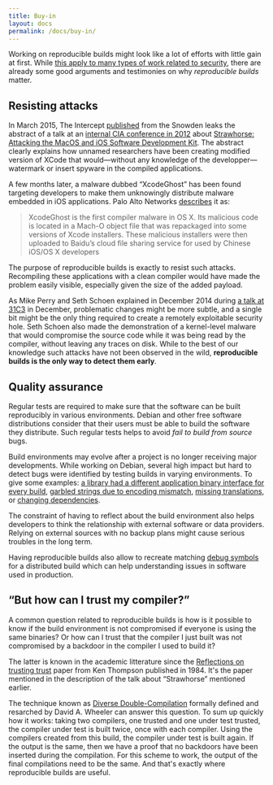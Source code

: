 ```yaml
---
title: Buy-in
layout: docs
permalink: /docs/buy-in/
---
```


Working on reproducible builds might look like a lot of efforts with
little gain at first. While [this apply to many types of work related
to
security](https://www.schneier.com/blog/archives/2008/09/security_roi_1.html),
there are already some good arguments and testimonies
on why *reproducible builds* matter.

Resisting attacks
-----------------

In March 2015, The Intercept
[published](https://theintercept.com/2015/03/10/ispy-cia-campaign-steal-apples-secrets/)
from the Snowden leaks the abstract of a talk at an
[internal CIA conference in
2012](https://theintercept.com/document/2015/03/10/tcb-jamboree-2012-invitation/) about 
[Strawhorse: Attacking the MacOS and iOS Software Development
Kit](https://theintercept.com/document/2015/03/10/strawhorse-attacking-macos-ios-software-development-kit/).
The abstract clearly explains how unnamed researchers have been creating
modified version of XCode that would—without any knowledge of the
developper—watermark or insert spyware in the compiled applications.

A few months later, a malware dubbed “XcodeGhost” has been found
targeting developers to make them unknowingly distribute malware
embedded in iOS applications. Palo Alto Networks
[describes](http://researchcenter.paloaltonetworks.com/2015/09/novel-malware-xcodeghost-modifies-xcode-infects-apple-ios-apps-and-hits-app-store/) it as:

> XcodeGhost is the first compiler malware in OS X. Its malicious code is
> located in a Mach-O object file that was repackaged into some versions
> of Xcode installers. These malicious installers were then uploaded to
> Baidu’s cloud file sharing service for used by Chinese iOS/OS X
> developers

The purpose of reproducible builds is exactly to resist such attacks.
Recompiling these applications with a clean compiler would have made
the problem easily visible, especially given the size of the added
payload.

As Mike Perry and Seth Schoen explained in December 2014 during [a talk at
31C3](https://media.ccc.de/events/31c3_-_6240_-_en_-_saal_g_-_201412271400_-_reproducible_builds_-_mike_perry_-_seth_schoen_-_hans_steiner)
in December, problematic changes might be more subtle, and a single bit
might be the only thing required to create a remotely exploitable
security hole. Seth Schoen also made the demonstration of a kernel-level
malware that would compromise the source code while it was being read by
the compiler, without leaving any traces on disk. While to the best of
our knowledge such attacks have not been observed in the wild,
<strong>reproducible builds is the only way to detect them
early</strong>.

Quality assurance
-----------------

Regular tests are required to make sure that the software can be built
reproducibly in various environments. Debian and other free software
distributions consider that their users must be able to build the
software they distribute. Such regular tests helps to avoid *fail to
build from source* bugs.

Build environments may evolve after a project is no longer receiving
major developments. While working on Debian, several high impact but
hard to detect bugs were identified by testing builds in varying
environments. To give some examples: [a library had a different
application binary interface for every
build](https://bugs.debian.org/773916), [garbled strings due to
encoding mismatch](https://bugs.debian.org/801855), [missing
translations](https://bugs.debian.org/778486), or [changing
dependencies](https://bugs.debian.org/778707).

The constraint of having to reflect about the build environment also
helps developers to think the relationship with external software or
data providers. Relying on external sources with no backup plans might
cause serious troubles in the long term.

Having reproducible builds also allow to recreate matching [debug
symbols](https://en.wikipedia.org/wiki/Debugging_data_format) for a
distributed build which can help understanding issues in software used
in production.

“But how can I trust my compiler?”
----------------------------------

A common question related to reproducible builds is how is it possible
to know if the build environment is not compromised if everyone is using
the same binaries? Or how can I trust that the compiler I just built
was not compromised by a backdoor in the compiler I used to build it?

The latter is known in the academic litterature since the
[Reflections on trusting
trust](https://dx.doi.org/10.1145%2F358198.358210) paper from
Ken Thompson published in 1984. It's the paper mentioned in the
description of the talk about “Strawhorse” mentioned earlier.

The technique known as [Diverse
Double-Compilation](http://www.dwheeler.com/trusting-trust/) formally
defined and resarched by David A. Wheeler can answer this question.
To sum up quickly how it works: taking two compilers, one trusted and
one under test trusted, the compiler under test is built twice,
once with each compiler. Using the compilers created from this build,
the compiler under test is built again. If the output is the same, then
we have a proof that no backdoors have been inserted during the
compilation. For this scheme to work, the output of the final
compilations need to be the same. And that's exactly where reproducible
builds are useful.
